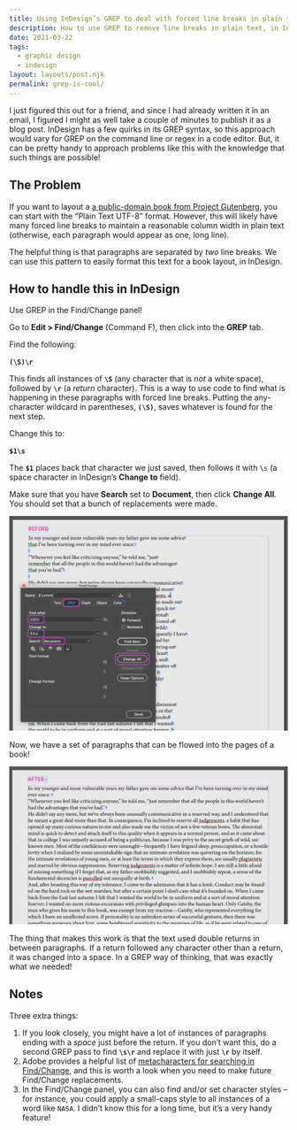 ```yaml
---
title: Using InDesign’s GREP to deal with forced line breaks in plain text
description: How to use GREP to remove line breaks in plain text, in InDesign
date: 2021-03-22
tags:
  - graphic design
  - indesign
layout: layouts/post.njk
permalink: grep-is-cool/
---
```


I just figured this out for a friend, and since I had already written it in an email, I figured I might as well take a couple of minutes to publish it as a blog post. InDesign has a few quirks in its GREP syntax, so this approach would vary for GREP on the command line or regex in a code editor. But, it can be pretty handy to approach problems like this with the knowledge that such things are possible!

## The Problem

If you want to layout a [a public-domain book from Project Gutenberg](https://www.gutenberg.org/ebooks/64317), you can start with the “Plain Text UTF-8” format. However, this will likely have many forced line breaks to maintain a reasonable column width in plain text (otherwise, each paragraph would appear as one, long line).

The helpful thing is that paragraphs are separated by *two* line breaks. We can use this pattern to easily format this text for a book layout, in InDesign.

## How to handle this in InDesign

Use GREP in the Find/Change panel! 

Go to **Edit > Find/Change** (Command F), then click into the **GREP** tab.

Find the following:

**`(\S)\r`**

This finds all instances of **`\S`** (any character that is *not* a white space), followed by **`\r`** (a *return* character). This is a way to use code to find what is happening in these paragraphs with forced line breaks. Putting the any-character wildcard in parentheses, **`(\S)`**, saves whatever is found for the next step.

Change this to:

**`$1\s`**

The **`$1`** places back that character we just saved, then follows it with `\s` (a space character in InDesign’s **Change to** field).

Make sure that you have **Search** set to **Document**, then click **Change All**. You should set that a bunch of replacements were made.

![A Find/Change window in InDesign to deal with forced line breaks in plain text](./before-find_change.png)

Now, we have a set of paragraphs that can be flowed into the pages of a book!

![Formatted text, after Find/Change for forced line breaks](./after-find_change.png)

The thing that makes this work is that the text used double returns in between paragraphs. If a return followed any character other than a return, it was changed into a space. In a GREP way of thinking, that was exactly what we needed!

## Notes

Three extra things:

1. If you look closely, you might have a lot of instances of paragraphs ending with a *space* just before the return. If you don’t want this, do a second GREP pass to find **`\s\r`** and replace it with just **`\r`** by itself.
2. Adobe provides a helpful list of [metacharacters for searching in Find/Change](https://helpx.adobe.com/incopy/using/find-change.html#metacharacters_for_searching), and this is worth a look when you need to make future Find/Change replacements.
3. In the Find/Change panel, you can also find and/or set character styles – for instance, you could apply a small-caps style to all instances of a word like `NASA`. I didn’t know this for a long time, but it’s a very handy feature!
